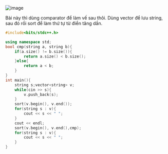 ![image](https://github.com/Llam-a/Practice_Cpp/assets/115911041/ae04f3c6-2d2a-4ed2-93b1-7cd6ee203c5b)

Bài này thì dùng comparator để làm vế sau thôi. Dùng vector để lưu string, sau đó rồi sort để làm thứ tự từ điển tăng dần.


```cpp
#include<bits/stdc++.h>

using namespace std;
bool cmp(string a, string b){
    if(a.size() != b.size()){
        return a.size() < b.size();
    }else{
        return a < b;
    }
}
int main(){
    string s;vector<string> v;
    while(cin >> s){
        v.push_back(s);
    }
    sort(v.begin(), v.end());
    for(string s : v){
        cout << s << " ";
    }
    cout << endl;
    sort(v.begin(), v.end(),cmp);
    for(string s : v){
        cout << s << " ";
    }
}
```
